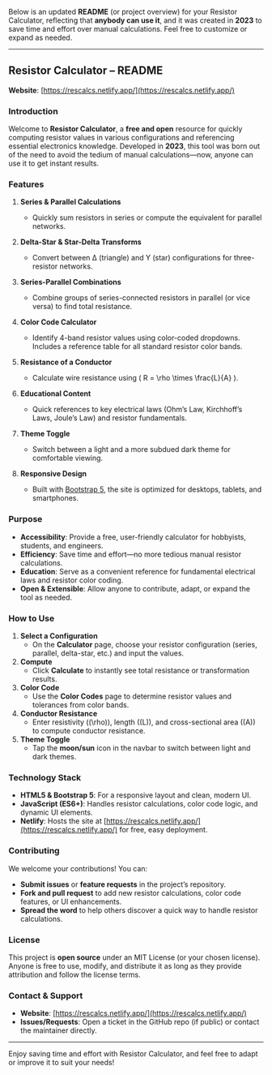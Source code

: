 Below is an updated **README** (or project overview) for your Resistor Calculator, reflecting that **anybody can use it**, and it was created in **2023** to save time and effort over manual calculations. Feel free to customize or expand as needed.

---

## Resistor Calculator – README

**Website**: [https://rescalcs.netlify.app/](https://rescalcs.netlify.app/)

### Introduction
Welcome to **Resistor Calculator**, a **free and open** resource for quickly computing resistor values in various configurations and referencing essential electronics knowledge. Developed in **2023**, this tool was born out of the need to avoid the tedium of manual calculations—now, anyone can use it to get instant results.

### Features
1. **Series & Parallel Calculations**  
   - Quickly sum resistors in series or compute the equivalent for parallel networks.

2. **Delta-Star & Star-Delta Transforms**  
   - Convert between Δ (triangle) and Y (star) configurations for three-resistor networks.

3. **Series-Parallel Combinations**  
   - Combine groups of series-connected resistors in parallel (or vice versa) to find total resistance.

4. **Color Code Calculator**  
   - Identify 4-band resistor values using color-coded dropdowns. Includes a reference table for all standard resistor color bands.

5. **Resistance of a Conductor**  
   - Calculate wire resistance using \( R = \rho \times \frac{L}{A} \).

6. **Educational Content**  
   - Quick references to key electrical laws (Ohm’s Law, Kirchhoff’s Laws, Joule’s Law) and resistor fundamentals.

7. **Theme Toggle**  
   - Switch between a light and a more subdued dark theme for comfortable viewing.

8. **Responsive Design**  
   - Built with [Bootstrap 5](https://getbootstrap.com/), the site is optimized for desktops, tablets, and smartphones.

### Purpose
- **Accessibility**: Provide a free, user-friendly calculator for hobbyists, students, and engineers.
- **Efficiency**: Save time and effort—no more tedious manual resistor calculations.
- **Education**: Serve as a convenient reference for fundamental electrical laws and resistor color coding.
- **Open & Extensible**: Allow anyone to contribute, adapt, or expand the tool as needed.

### How to Use
1. **Select a Configuration**  
   - On the **Calculator** page, choose your resistor configuration (series, parallel, delta-star, etc.) and input the values.
2. **Compute**  
   - Click **Calculate** to instantly see total resistance or transformation results.
3. **Color Code**  
   - Use the **Color Codes** page to determine resistor values and tolerances from color bands.
4. **Conductor Resistance**  
   - Enter resistivity (\(\rho\)), length (\(L\)), and cross-sectional area (\(A\)) to compute conductor resistance.
5. **Theme Toggle**  
   - Tap the **moon/sun** icon in the navbar to switch between light and dark themes.

### Technology Stack
- **HTML5 & Bootstrap 5**: For a responsive layout and clean, modern UI.
- **JavaScript (ES6+)**: Handles resistor calculations, color code logic, and dynamic UI elements.
- **Netlify**: Hosts the site at [https://rescalcs.netlify.app/](https://rescalcs.netlify.app/) for free, easy deployment.

### Contributing
We welcome your contributions! You can:
- **Submit issues** or **feature requests** in the project’s repository.  
- **Fork and pull request** to add new resistor calculations, color code features, or UI enhancements.  
- **Spread the word** to help others discover a quick way to handle resistor calculations.

### License
This project is **open source** under an MIT License (or your chosen license). Anyone is free to use, modify, and distribute it as long as they provide attribution and follow the license terms.

### Contact & Support
- **Website**: [https://rescalcs.netlify.app/](https://rescalcs.netlify.app/)  
- **Issues/Requests**: Open a ticket in the GitHub repo (if public) or contact the maintainer directly.

---

Enjoy saving time and effort with Resistor Calculator, and feel free to adapt or improve it to suit your needs!
